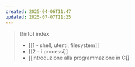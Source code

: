 ```yaml
---
created: 2025-04-06T11:47
updated: 2025-07-07T11:25
---
```

>[!info] index
>- [[1 - shell, utenti, filesystem]]
>- [[2 - i processi]]
>- [[introduzione alla programmazione in C]]
